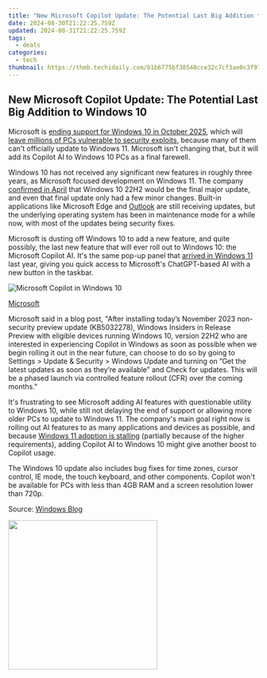 ```yaml
---
title: "New Microsoft Copilot Update: The Potential Last Big Addition to Windows 10"
date: 2024-08-30T21:22:25.759Z
updated: 2024-08-31T21:22:25.759Z
tags:
  - deals
categories:
  - tech
thumbnail: https://thmb.techidaily.com/b1b6775bf38540cce32c7cf3ae0c3f9781deea4b62c3dc654004acc69b97d819.jpg
---
```


## New Microsoft Copilot Update: The Potential Last Big Addition to Windows 10

Microsoft is [ending support for Windows 10 in October 2025](https://remote-screen-capture.techidaily.com/new-in-2024-screenflow-unleashed-the-ultimate-macos-experience/), which will [leave millions of PCs vulnerable to security exploits](https://www.spacebar.news/p/the-windows-11-problem), because many of them can't officially update to Windows 11\. Microsoft isn't changing that, but it will add its Copilot AI to Windows 10 PCs as a final farewell.

 Windows 10 has not received any significant new features in roughly three years, as Microsoft focused development on Windows 11\. The company [confirmed in April](https://facebook-video-footage.techidaily.com/secrets-of-the-pros-youtube-live-mastery-techniques-for-2024/) that Windows 10 22H2 would be the final major update, and even that final update only had a few minor changes. Built-in applications like Microsoft Edge and [Outlook](https://extra-hints.techidaily.com/in-2024-30-innovative-video-themes-and-layouts/) are still receiving updates, but the underlying operating system has been in maintenance mode for a while now, with most of the updates being security fixes.

 Microsoft is dusting off Windows 10 to add a new feature, and quite possibly, the last new feature that will ever roll out to Windows 10: the Microsoft Copilot AI. It's the same pop-up panel that [arrived in Windows 11](https://www.spacebar.news/p/the-windows-11-problem) last year, giving you quick access to Microsoft's ChatGPT-based AI with a new button in the taskbar.

![Microsoft Copilot in Windows 10](https://static1.howtogeekimages.com/wordpress/wp-content/uploads/2023/11/copilotconsumer_lightmode_1920_1200x2.webp) 

[Microsoft](https://blogs.windows.com/windows-insider/2023/11/16/releasing-windows-10-build-19045-3754-to-release-preview-channel/)

 Microsoft said in a blog post, "After installing today’s November 2023 non-security preview update (KB5032278), Windows Insiders in Release Preview with eligible devices running Windows 10, version 22H2 who are interested in experiencing Copilot in Windows as soon as possible when we begin rolling it out in the near future, can choose to do so by going to Settings > Update & Security > Windows Update and turning on ”Get the latest updates as soon as they’re available” and Check for updates. This will be a phased launch via controlled feature rollout (CFR) over the coming months."

 It's frustrating to see Microsoft adding AI features with questionable utility to Windows 10, while still not delaying the end of support or allowing more older PCs to update to Windows 11\. The company's main goal right now is rolling out AI features to as many applications and devices as possible, and because [Windows 11 adoption is stalling](https://arstechnica.com/gadgets/2023/10/windows-11s-adoption-continues-to-lag-windows-10s-but-its-hard-to-compare/) (partially because of the higher requirements), adding Copilot AI to Windows 10 might give another boost to Copilot usage.

 The Windows 10 update also includes bug fixes for time zones, cursor control, IE mode, the touch keyboard, and other components. Copilot won't be available for PCs with less than 4GB RAM and a screen resolution lower than 720p.

 Source: [Windows Blog](https://blogs.windows.com/windows-insider/2023/11/16/releasing-windows-10-build-19045-3754-to-release-preview-channel/)

<ins class="adsbygoogle"
     style="display:block"
     data-ad-format="autorelaxed"
     data-ad-client="ca-pub-7571918770474297"
     data-ad-slot="1223367746"></ins>



<ins class="adsbygoogle"
     style="display:block"
     data-ad-client="ca-pub-7571918770474297"
     data-ad-slot="8358498916"
     data-ad-format="auto"
     data-full-width-responsive="true"></ins>



<!-- affiliate ads begin -->
<a href="https://natural-cycles.sjv.io/c/5597632/2072199/17885" target="_top" id="2072199"><img src="//a.impactradius-go.com/display-ad/17885-2072199" border="0" alt="" width="300" height="300"/></a><img height="0" width="0" src="https://imp.pxf.io/i/5597632/2072199/17885" style="position:absolute;visibility:hidden;" border="0" />
<!-- affiliate ads end -->